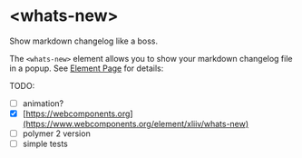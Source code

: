 # \<whats-new\>

Show markdown changelog like a boss.

The `<whats-new>` element allows you to show your markdown changelog file in a popup.
See [Element Page](https://xliiv.github.io/whats-new/components/whats-new/) for details:



TODO:

* [ ] animation?
* [x] [https://webcomponents.org](https://www.webcomponents.org/element/xliiv/whats-new)
* [ ] polymer 2 version
* [ ] simple tests
